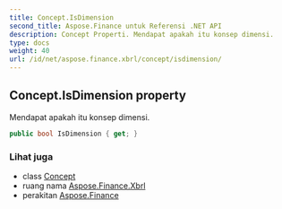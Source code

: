 ```yaml
---
title: Concept.IsDimension
second_title: Aspose.Finance untuk Referensi .NET API
description: Concept Properti. Mendapat apakah itu konsep dimensi.
type: docs
weight: 40
url: /id/net/aspose.finance.xbrl/concept/isdimension/
---
```

## Concept.IsDimension property

Mendapat apakah itu konsep dimensi.

```csharp
public bool IsDimension { get; }
```

### Lihat juga

* class [Concept](../)
* ruang nama [Aspose.Finance.Xbrl](../../concept/)
* perakitan [Aspose.Finance](../../../)



